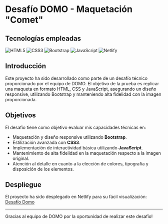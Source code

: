 # Desafío DOMO - Maquetación "Comet"

## Tecnologías empleadas
![HTML5](https://img.shields.io/badge/html5-%23E34F26.svg?style=for-the-badge&logo=html5&logoColor=white)
![CSS3](https://img.shields.io/badge/css3-%231572B6.svg?style=for-the-badge&logo=css3&logoColor=white)
![Bootstrap](https://img.shields.io/badge/bootstrap-%238511FA.svg?style=for-the-badge&logo=bootstrap&logoColor=white)
![JavaScript](https://img.shields.io/badge/javascript-%23323330.svg?style=for-the-badge&logo=javascript&logoColor=%23F7DF1E)
![Netlify](https://img.shields.io/badge/netlify-%23000000.svg?style=for-the-badge&logo=netlify&logoColor=#00C7B7)

## Introducción

Este proyecto ha sido desarrollado como parte de un desafío técnico proporcionado por el equipo de DOMO. El objetivo de la prueba es replicar una maqueta en formato HTML, CSS y JavaScript, asegurando un diseño responsive, utilizando Bootstrap y manteniendo alta fidelidad con la imagen proporcionada.

## Objetivos

El desafío tiene como objetivo evaluar mis capacidades técnicas en:

- Maquetación y diseño responsive utilizando **Bootstrap**.
- Estilización avanzada con **CSS3**.
- Implementación de interactividad básica utilizando **JavaScript**.
- Mantenimiento de alta fidelidad en la maquetación respecto a la imagen original.
- Atención al detalle en cuanto a la elección de colores, tipografía y disposición de los elementos.

## Despliegue

El proyecto ha sido desplegado en Netlify para su fácil visualización:
[Desafío Domo](https://desafio-domo.netlify.app)

---

Gracias al equipo de DOMO por la oportunidad de realizar este desafío!
